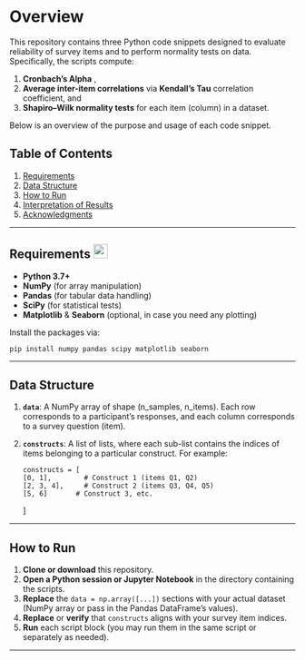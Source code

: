 # Overview
This repository contains three Python code snippets designed to evaluate reliability of survey items and to perform normality tests on data. Specifically, the scripts compute:

 1. **Cronbach’s Alpha** ,
 2. **Average inter-item correlations** via **Kendall’s Tau** correlation coefficient, and
 3. **Shapiro–Wilk normality tests** for each item (column) in a dataset.

Below is an overview of the purpose and usage of each code snippet.
## Table of Contents

1.  [Requirements](#requirements)
2.  [Data Structure](#data-structure)
3. [How to Run](#how-to-run)
4. [Interpretation of Results](#interpretation-of-results)
5. [Acknowledgments](#acknowledgments)

----------

## Requirements <img src="[path_or_url_to_image](https://images.app.goo.gl/qGSmSxVcizvSUCGGA)" width="25" height="25" />

-   **Python 3.7+**
-   **NumPy** (for array manipulation)
-   **Pandas** (for tabular data handling)
-   **SciPy** (for statistical tests)
-   **Matplotlib** & **Seaborn** (optional, in case you need any plotting)

Install the packages via:

    pip install numpy pandas scipy matplotlib seaborn

----------

## Data Structure

1.  **`data`**: A NumPy array of shape (n_samples, n_items). Each row corresponds to a participant’s responses, and each column corresponds to a survey question (item).
    
2.  **`constructs`**: A list of lists, where each sub-list contains the indices of items belonging to a particular construct. For example:

        constructs = [
        [0, 1],        # Construct 1 (items Q1, Q2)
        [2, 3, 4],     # Construct 2 (items Q3, Q4, Q5)
        [5, 6]       # Construct 3, etc.
    ]
    
    
----------

## How to Run

1.  **Clone or download** this repository.
2.  **Open a Python session or Jupyter Notebook** in the directory containing the scripts.
3.  **Replace** the `data = np.array([...])` sections with your actual dataset (NumPy array or pass in the Pandas DataFrame’s values).
4.  **Replace** or **verify** that `constructs` aligns with your survey item indices.
5.  **Run** each script block (you may run them in the same script or separately as needed).

----------
